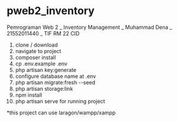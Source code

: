 # pweb2_inventory
Pemrograman Web 2 _ Inventory Management _ Muhammad Dena _ 21552011440 _ TIF RM 22 CID

1. clone / download
2. navigate to project
3. composer install
4. cp .env.example .env
5. php artisan key:generate
6. configure database name at .env
7. php artisan migrate:fresh --seed
8. php artisan storage:link
9. npm install
10. php artisan serve for running project

*this project can use laragon/wampp/xampp
